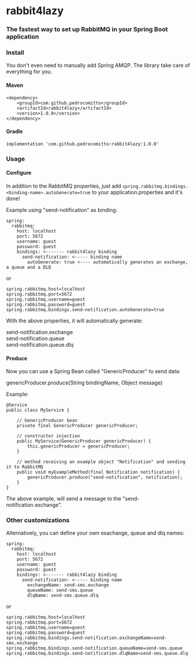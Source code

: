 # rabbit4lazy

### The fastest way to set up RabbitMQ in your Spring Boot application

### Install

You don't even need to manually add Spring AMQP. The library take care of everything for you.

#### Maven
``` 
<dependency>
    <groupId>com.github.pedrocomitto</groupId>
    <artifactId>rabbit4lazy</artifactId>
    <version>1.0.0</version>
</dependency> 
```

#### Gradle
``` implementation 'com.github.pedrocomitto:rabbit4lazy:1.0.0' ```

### Usage

#### Configure

In addition to the RabbitMQ properties, just add ``` spring.rabbitmq.bindings.<binding-name>.autoGenerate=true ``` to your application.properties and it's done!

Example using "send-notification" as binding:

```
spring:
  rabbitmq:
    host: localhost
    port: 5672
    username: guest
    password: guest
    bindings: <------- rabbit4lazy binding
      send-notification: <----- binding name
        autoGenerate: true <---- automatically generates an exchange, a queue and a DLQ
```

or

```
spring.rabbitmq.host=localhost
spring.rabbitmq.port=5672
spring.rabbitmq.username=guest
spring.rabbitmq.password=guest
spring.rabbitmq.bindings.send-notification.autoGenerate=true
```

With the above properties, it will automatically generate:

send-notification.exchange \
send-notification.queue \
send-notification.queue.dlq 

#### Produce

Now you can use a Spring Bean called "GenericProducer" to send data:

genericProducer.produce(String bindingName, Object message)

Example:

``` 
@Service
public class MyService {

    // GenericProducer bean
    private final GenericProducer genericProducer;
    
    // constructor injection
    public MyService(GenericProducer genericProducer) {
        this.genericProducer = genericProducer;
    }

    // method receiving an example object "Notification" and sending it to RabbitMQ
    public void myExampleMethod(final Notification notification) {
        genericProducer.produce("send-notification", notification);
    }
} 
```

The above example, will send a message to the "send-notification.exchange".

### Other customizations

Alternatively, you can define your own exachange, queue and dlq names:

```
spring:
  rabbitmq:
    host: localhost
    port: 5672
    username: guest
    password: guest
    bindings: <------- rabbit4lazy binding
      send-notification: <----- binding name
        exchangeName: send-sms.exchange
        queueName: send-sms.queue
        dlqName: send-sms.queue.dlq
```

or

```
spring.rabbitmq.host=localhost
spring.rabbitmq.port=5672
spring.rabbitmq.username=guest
spring.rabbitmq.password=guest
spring.rabbitmq.bindings.send-notification.exchangeName=send-sms.exchange
spring.rabbitmq.bindings.send-notification.queueName=send-sms.queue
spring.rabbitmq.bindings.send-notification.dlqName=send-sms.queue.dlq
```